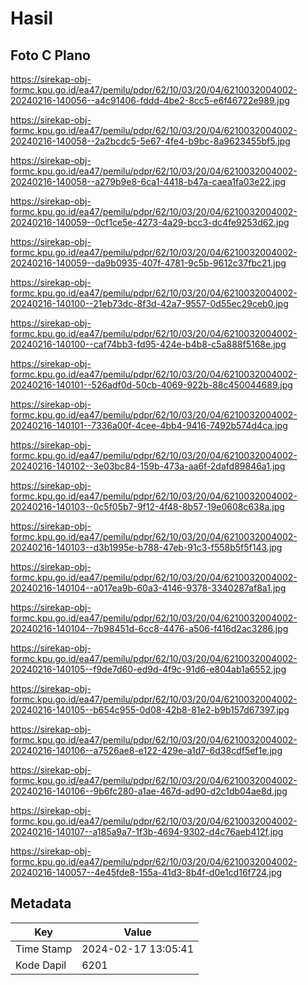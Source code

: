 # Hasil

## Foto C Plano

https://sirekap-obj-formc.kpu.go.id/ea47/pemilu/pdpr/62/10/03/20/04/6210032004002-20240216-140056--a4c91406-fddd-4be2-8cc5-e6f46722e989.jpg

https://sirekap-obj-formc.kpu.go.id/ea47/pemilu/pdpr/62/10/03/20/04/6210032004002-20240216-140058--2a2bcdc5-5e67-4fe4-b9bc-8a9623455bf5.jpg

https://sirekap-obj-formc.kpu.go.id/ea47/pemilu/pdpr/62/10/03/20/04/6210032004002-20240216-140058--a279b9e8-6ca1-4418-b47a-caea1fa03e22.jpg

https://sirekap-obj-formc.kpu.go.id/ea47/pemilu/pdpr/62/10/03/20/04/6210032004002-20240216-140059--0cf1ce5e-4273-4a29-bcc3-dc4fe9253d62.jpg

https://sirekap-obj-formc.kpu.go.id/ea47/pemilu/pdpr/62/10/03/20/04/6210032004002-20240216-140059--da9b0935-407f-4781-9c5b-9612c37fbc21.jpg

https://sirekap-obj-formc.kpu.go.id/ea47/pemilu/pdpr/62/10/03/20/04/6210032004002-20240216-140100--21eb73dc-8f3d-42a7-9557-0d55ec29ceb0.jpg

https://sirekap-obj-formc.kpu.go.id/ea47/pemilu/pdpr/62/10/03/20/04/6210032004002-20240216-140100--caf74bb3-fd95-424e-b4b8-c5a888f5168e.jpg

https://sirekap-obj-formc.kpu.go.id/ea47/pemilu/pdpr/62/10/03/20/04/6210032004002-20240216-140101--526adf0d-50cb-4069-922b-88c450044689.jpg

https://sirekap-obj-formc.kpu.go.id/ea47/pemilu/pdpr/62/10/03/20/04/6210032004002-20240216-140101--7336a00f-4cee-4bb4-9416-7492b574d4ca.jpg

https://sirekap-obj-formc.kpu.go.id/ea47/pemilu/pdpr/62/10/03/20/04/6210032004002-20240216-140102--3e03bc84-159b-473a-aa6f-2dafd89846a1.jpg

https://sirekap-obj-formc.kpu.go.id/ea47/pemilu/pdpr/62/10/03/20/04/6210032004002-20240216-140103--0c5f05b7-9f12-4f48-8b57-19e0608c638a.jpg

https://sirekap-obj-formc.kpu.go.id/ea47/pemilu/pdpr/62/10/03/20/04/6210032004002-20240216-140103--d3b1995e-b788-47eb-91c3-f558b5f5f143.jpg

https://sirekap-obj-formc.kpu.go.id/ea47/pemilu/pdpr/62/10/03/20/04/6210032004002-20240216-140104--a017ea9b-60a3-4146-9378-3340287af8a1.jpg

https://sirekap-obj-formc.kpu.go.id/ea47/pemilu/pdpr/62/10/03/20/04/6210032004002-20240216-140104--7b98451d-6cc8-4476-a506-f416d2ac3286.jpg

https://sirekap-obj-formc.kpu.go.id/ea47/pemilu/pdpr/62/10/03/20/04/6210032004002-20240216-140105--f9de7d60-ed9d-4f9c-91d6-e804ab1a6552.jpg

https://sirekap-obj-formc.kpu.go.id/ea47/pemilu/pdpr/62/10/03/20/04/6210032004002-20240216-140105--b654c955-0d08-42b8-81e2-b9b157d67397.jpg

https://sirekap-obj-formc.kpu.go.id/ea47/pemilu/pdpr/62/10/03/20/04/6210032004002-20240216-140106--a7526ae8-e122-429e-a1d7-6d38cdf5ef1e.jpg

https://sirekap-obj-formc.kpu.go.id/ea47/pemilu/pdpr/62/10/03/20/04/6210032004002-20240216-140106--9b6fc280-a1ae-467d-ad90-d2c1db04ae8d.jpg

https://sirekap-obj-formc.kpu.go.id/ea47/pemilu/pdpr/62/10/03/20/04/6210032004002-20240216-140107--a185a9a7-1f3b-4694-9302-d4c76aeb412f.jpg

https://sirekap-obj-formc.kpu.go.id/ea47/pemilu/pdpr/62/10/03/20/04/6210032004002-20240216-140057--4e45fde8-155a-41d3-8b4f-d0e1cd16f724.jpg


## Metadata

| Key        | Value               |
| ---------- | ------------------- |
| Time Stamp | 2024-02-17 13:05:41 |
| Kode Dapil | 6201                |



